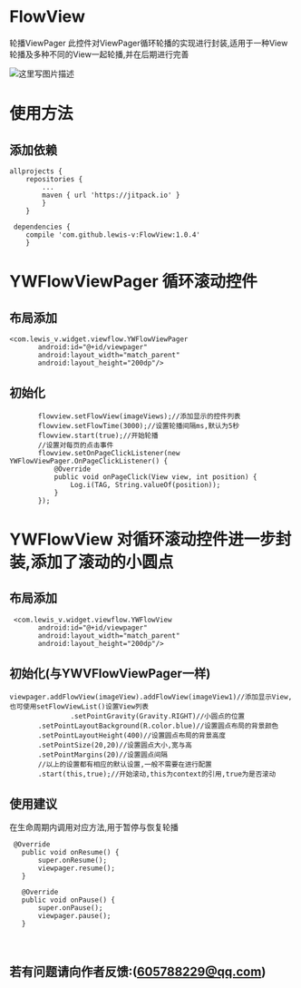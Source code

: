 # FlowView
轮播ViewPager
此控件对ViewPager循环轮播的实现进行封装,适用于一种View轮播及多种不同的View一起轮播,并在后期进行完善

![这里写图片描述](http://img.blog.csdn.net/20180201231008421?watermark/2/text/aHR0cDovL2Jsb2cuY3Nkbi5uZXQvcXFfMzg3MTMzOTY=/font/5a6L5L2T/fontsize/400/fill/I0JBQkFCMA==/dissolve/70/gravity/SouthEast)

# 使用方法
## 添加依赖
```
allprojects {
	repositories {
		...
		maven { url 'https://jitpack.io' }
		}
	}
 
 dependencies {
	compile 'com.github.lewis-v:FlowView:1.0.4'
	}
 ```
# YWFlowViewPager 循环滚动控件
## 布局添加
 ```
 <com.lewis_v.widget.viewflow.YWFlowViewPager
        android:id="@+id/viewpager"
        android:layout_width="match_parent"
        android:layout_height="200dp"/>
```

## 初始化
 ```
        flowview.setFlowView(imageViews);//添加显示的控件列表
        flowview.setFlowTime(3000);//设置轮播间隔ms,默认为5秒
        flowview.start(true);//开始轮播
        //设置对每页的点击事件
        flowview.setOnPageClickListener(new YWFlowViewPager.OnPageClickListener() {
            @Override
            public void onPageClick(View view, int position) {
                Log.i(TAG, String.valueOf(position));
            }
        });
 ```
 # YWFlowView 对循环滚动控件进一步封装,添加了滚动的小圆点
 ## 布局添加
 ```
  <com.lewis_v.widget.viewflow.YWFlowView
        android:id="@+id/viewpager"
        android:layout_width="match_parent"
        android:layout_height="200dp"/>
 ```
 ## 初始化(与YWVFlowViewPager一样)
 ```
 viewpager.addFlowView(imageView).addFlowView(imageView1)//添加显示View,也可使用setFlowViewList()设置View列表
                .setPointGravity(Gravity.RIGHT)//小圆点的位置
		.setPointLayoutBackground(R.color.blue)//设置圆点布局的背景颜色
		.setPointLayoutHeight(400)//设置圆点布局的背景高度
		.setPointSize(20,20)//设置圆点大小,宽与高
		.setPointMargins(20)//设置圆点间隔
		//以上的设置都有相应的默认设置,一般不需要在进行配置
		.start(this,true);//开始滚动,this为context的引用,true为是否滚动
 ```
 
 ## 使用建议
 在生命周期内调用对应方法,用于暂停与恢复轮播
 ```
  @Override
    public void onResume() {
        super.onResume();
        viewpager.resume();
    }

    @Override
    public void onPause() {
        super.onPause();
        viewpager.pause();
    }
```
 
## 若有问题请向作者反馈:(605788229@qq.com)


